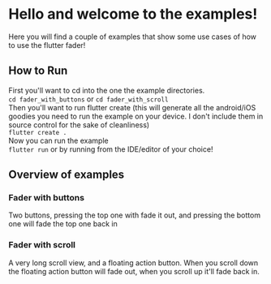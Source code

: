 # Hello and welcome to the examples!
Here you will find a couple of examples that show some use cases of how to use the flutter fader!

## How to Run  
First you'll want to cd into the one the example directories.  
`cd fader_with_buttons` or `cd fader_with_scroll`  
Then you'll want to run flutter create (this will generate all the android/iOS goodies you need to run the example on your device. I don't include them in source control for the sake of cleanliness)  
`flutter create .`  
Now you can run the example  
`flutter run` or by running from the IDE/editor of your choice!  
  
  
## Overview of examples  
### Fader with buttons  
Two buttons, pressing the top one with fade it out, and pressing the bottom one will fade the top one back in

### Fader with scroll
A very long scroll view, and a floating action button. When you scroll down the floating action button will fade out, when you scroll up it'll fade back in.